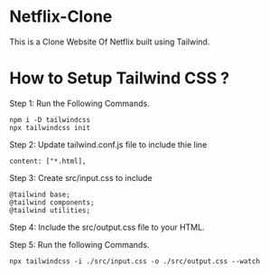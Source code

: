 # Netflix-Clone
This is a Clone Website Of Netflix built using Tailwind.


# How to Setup Tailwind CSS ?
Step 1: Run the Following Commands.

```
npm i -D tailwindcss
npx tailwindcss init
```

Step 2: Update tailwind.conf.js file to include thie line 
```
content: ["*.html],
```

Step 3: Create src/input.css to include
```
@tailwind base;
@tailwind components;
@tailwind utilities;
```

Step 4: Include the src/output.css file to your HTML.

Step 5: Run the following Commands.
```
npx tailwindcss -i ./src/input.css -o ./src/output.css --watch
```